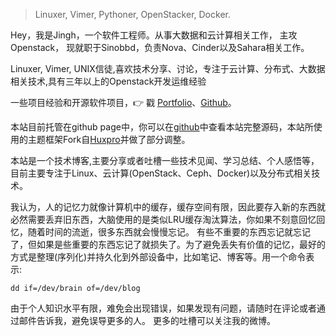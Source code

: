 > Linuxer, Vimer, Pythoner, OpenStacker, Docker.

Hey，我是Jingh，一个软件工程师。从事大数据和云计算相关工作， 主攻Openstack， 现就职于Sinobbd，负责Nova、Cinder以及Sahara相关工作。

Linuxer, Vimer, UNIX信徒,喜欢技术分享、讨论，专注于云计算、分布式、大数据相关技术,具有三年以上的Openstack开发运维经验

一些项目经验和开源软件项目，👉 戳 [Portfolio](/portfolio)、[Github](http://github.com/knitmesh)。 


本站目前托管在github page中，你可以在<a href="https://github.com/int32bit/knitmesh.github.io">github</a>中查看本站完整源码，本站所使用的主题框架Fork自<a href="https://github.com/Huxpro/huxpro.github.io">Huxpro</a>并做了部分调整。


本站是一个技术博客,主要分享或者吐槽一些技术见闻、学习总结、个人感悟等， 目前主要专注于Linux、云计算(OpenStack、Ceph、Docker)以及分布式相关技术。

我认为，人的记忆力就像计算机中的缓存，缓存空间有限，因此要存入新的东西就必然需要丢弃旧东西，大脑使用的是类似LRU缓存淘汰算法，你如果不刻意回忆回忆，随着时间的流逝，很多东西就会慢慢忘记。 有些不重要的东西忘记就忘记了，但如果是些重要的东西忘记了就损失了。为了避免丢失有价值的记忆，最好的方式是整理(序列化)并持久化到外部设备中，比如笔记、博客等。用一个命令表示:

```dd if=/dev/brain of=/dev/blog```

由于个人知识水平有限，难免会出现错误，如果发现有问题，请随时在评论或者通过邮件告诉我，避免误导更多的人。 更多的吐槽可以关注我的微博。

